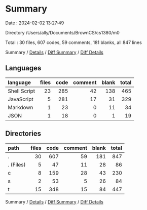 # Summary

Date : 2024-02-02 13:27:49

Directory /Users/ally/Documents/BrownCS/cs1380/m0

Total : 30 files,  607 codes, 59 comments, 181 blanks, all 847 lines

Summary / [Details](details.md) / [Diff Summary](diff.md) / [Diff Details](diff-details.md)

## Languages
| language | files | code | comment | blank | total |
| :--- | ---: | ---: | ---: | ---: | ---: |
| Shell Script | 23 | 285 | 42 | 138 | 465 |
| JavaScript | 5 | 281 | 17 | 31 | 329 |
| Markdown | 1 | 23 | 0 | 11 | 34 |
| JSON | 1 | 18 | 0 | 1 | 19 |

## Directories
| path | files | code | comment | blank | total |
| :--- | ---: | ---: | ---: | ---: | ---: |
| . | 30 | 607 | 59 | 181 | 847 |
| . (Files) | 5 | 47 | 11 | 28 | 86 |
| c | 8 | 159 | 28 | 43 | 230 |
| s | 2 | 53 | 5 | 26 | 84 |
| t | 15 | 348 | 15 | 84 | 447 |

Summary / [Details](details.md) / [Diff Summary](diff.md) / [Diff Details](diff-details.md)